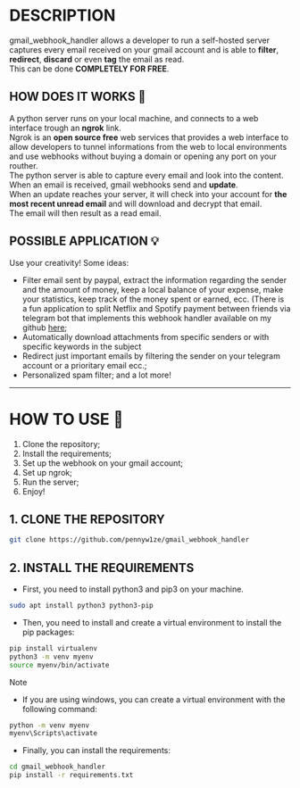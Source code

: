 # **DESCRIPTION**
gmail_webhook_handler allows a developer to run a self-hosted server captures every email received on your gmail account and is able to **filter**, **redirect**, **discard** or even **tag** the email as read.  
This can be done **COMPLETELY FOR FREE**.  

## **HOW DOES IT WORKS** 🤌
A python server runs on your local machine, and connects to a web interface trough an **ngrok** link.  
Ngrok is an **open source free** web services that provides a web interface to allow developers to tunnel informations from the web to local environments and use webhooks without buying a domain or opening any port on your routher.  
The python server is able to capture every email and look into the content.  
When an email is received, gmail webhooks send and **update**.  
When an update reaches your server, it will check into your account for **the most recent unread email** and will download and decrypt that email.  
The email will then result as a read email.  

## **POSSIBLE APPLICATION** 💡
Use your creativity!
Some ideas:
- Filter email sent by paypal, extract the information regarding the sender and the amount of money, keep a local balance of your expense, make your statistics, keep track of the money spent or earned, ecc. (There is a fun application to split Netflix and Spotify payment between friends via telegram bot that implements this webhook handler available on my github [here](https://github.com/pennyw1ze/paypal_splitter);
- Automatically download attachments from specific senders or with specific keywords in the subject
- Redirect just important emails by filtering the sender on your telegram account or a prioritary email ecc.;
- Personalized spam filter;
and a lot more!

---

# **HOW TO USE** 🚀
1. Clone the repository;
2. Install the requirements;
3. Set up the webhook on your gmail account;
4. Set up ngrok;
5. Run the server;
6. Enjoy!

## 1. **CLONE THE REPOSITORY**
```bash
git clone https://github.com/pennyw1ze/gmail_webhook_handler
```

## 2. **INSTALL THE REQUIREMENTS**
- First, you need to install python3 and pip3 on your machine.
```bash
sudo apt install python3 python3-pip
```
- Then, you need to install and create a virtual environment to install the pip packages:
```bash
pip install virtualenv
python3 -m venv myenv
source myenv/bin/activate
```
> [!NOTE]
> - If you are using windows, you can create a virtual environment with the following command:
> ```bash
> python -m venv myenv
> myenv\Scripts\activate
> ```

- Finally, you can install the requirements:
```bash
cd gmail_webhook_handler
pip install -r requirements.txt
```